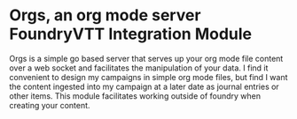 # Orgs, an org mode server FoundryVTT Integration Module

Orgs is a simple go based server that serves up your org mode file content
over a web socket and facilitates the manipulation of your data.
I find it convenient to design my campaigns in simple org mode files, but
find I want the content ingested into my campaign at a later date as journal
entries or other items. This module facilitates working outside of foundry
when creating your content.
